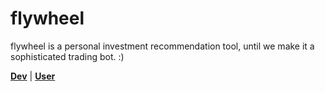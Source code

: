# flywheel

flywheel is a personal investment recommendation tool, until we make it a sophisticated trading bot. :)

**[Dev](./docs/dev/README.md)** | **[User](./docs/user/README.md)**
